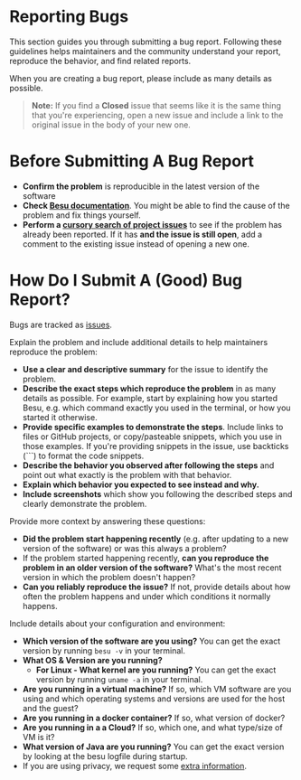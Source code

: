 # Reporting Bugs

This section guides you through submitting a bug report. Following these guidelines helps maintainers and the community understand your report, reproduce the behavior, and find related reports.

When you are creating a bug report, please include as many details as possible.

> **Note:** If you find a **Closed** issue that seems like it is the same thing that you're experiencing, open a new issue and include a link to the original issue in the body of your new one.

# Before Submitting A Bug Report

- **Confirm the problem** is reproducible in the latest version of the software
- **Check [Besu documentation](https://besu.hyperledger.org/)**. You might be able to find the cause of the problem and fix things yourself.
- **Perform a [cursory search of project issues](https://github.com/hyperledger/besu/issues)** to see if the problem has already been reported. If it has **and the issue is still open**, add a comment to the existing issue instead of opening a new one.

# How Do I Submit A (Good) Bug Report?

Bugs are tracked as [issues](https://github.com/hyperledger/besu/issues).

Explain the problem and include additional details to help maintainers reproduce the problem:

- **Use a clear and descriptive summary** for the issue to identify the problem.
- **Describe the exact steps which reproduce the problem** in as many details as possible. For example, start by explaining how you started Besu, e.g. which command exactly you used in the terminal, or how you started it otherwise.
- **Provide specific examples to demonstrate the steps**. Include links to files or GitHub projects, or copy/pasteable snippets, which you use in those examples. If you're providing snippets in the issue, use backticks (\`\`\`) to format the code snippets.
- **Describe the behavior you observed after following the steps** and point out what exactly is the problem with that behavior.
- **Explain which behavior you expected to see instead and why.**
- **Include screenshots** which show you following the described steps and clearly demonstrate the problem.

Provide more context by answering these questions:

- **Did the problem start happening recently** (e.g. after updating to a new version of the software) or was this always a problem?
- If the problem started happening recently, **can you reproduce the problem in an older version of the software?** What's the most recent version in which the problem doesn't happen?
- **Can you reliably reproduce the issue?** If not, provide details about how often the problem happens and under which conditions it normally happens.

Include details about your configuration and environment:

- **Which version of the software are you using?** You can get the exact version by running `besu -v` in your terminal.
- **What OS & Version are you running?**
  - **For Linux - What kernel are you running?** You can get the exact version by running `uname -a` in your terminal.
- **Are you running in a virtual machine?** If so, which VM software are you using and which operating systems and versions are used for the host and the guest?
- **Are you running in a docker container?** If so, what version of docker?
- **Are you running in a a Cloud?** If so, which one, and what type/size of VM is it?
- **What version of Java are you running?** You can get the exact version by looking at the besu logfile during startup.
- If you are using privacy, we request some [extra information](../../besu/developing-and-conventions/archive-dev/checklist-for-reporting-privacy-issues.md).